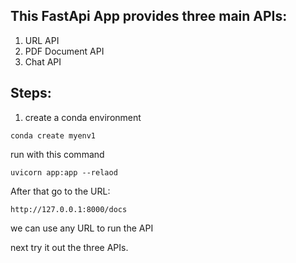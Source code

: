 ## This FastApi App provides three main APIs:
1. URL API
2. PDF Document API
3. Chat API

## Steps:
1. create a conda environment
```
conda create myenv1
```
run with this command
```
uvicorn app:app --relaod
```
After that go to the URL:

```
http://127.0.0.1:8000/docs
```
we can use any URL to run the API

next try it out the three APIs.
